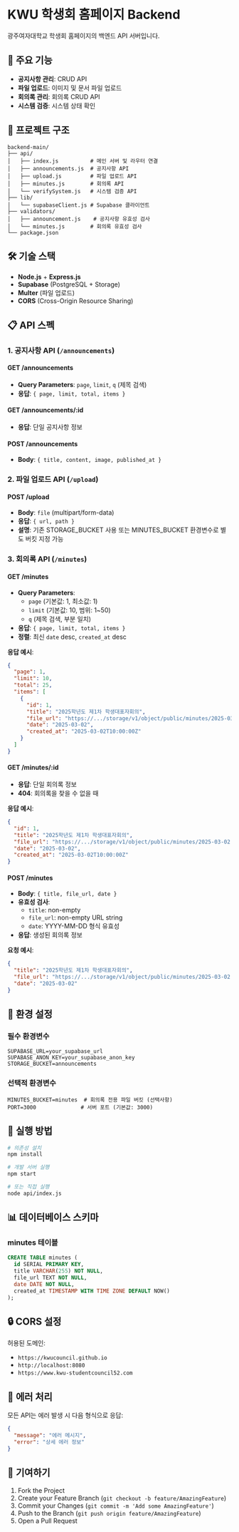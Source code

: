 # KWU 학생회 홈페이지 Backend

광주여자대학교 학생회 홈페이지의 백엔드 API 서버입니다.

## 🚀 주요 기능

- **공지사항 관리**: CRUD API
- **파일 업로드**: 이미지 및 문서 파일 업로드
- **회의록 관리**: 회의록 CRUD API
- **시스템 검증**: 시스템 상태 확인

## 📁 프로젝트 구조

```
backend-main/
├── api/
│   ├── index.js          # 메인 서버 및 라우터 연결
│   ├── announcements.js  # 공지사항 API
│   ├── upload.js         # 파일 업로드 API
│   ├── minutes.js        # 회의록 API
│   └── verifySystem.js   # 시스템 검증 API
├── lib/
│   └── supabaseClient.js # Supabase 클라이언트
├── validators/
│   ├── announcement.js    # 공지사항 유효성 검사
│   └── minutes.js        # 회의록 유효성 검사
└── package.json
```

## 🛠️ 기술 스택

- **Node.js** + **Express.js**
- **Supabase** (PostgreSQL + Storage)
- **Multer** (파일 업로드)
- **CORS** (Cross-Origin Resource Sharing)

## 📋 API 스펙

### 1. 공지사항 API (`/announcements`)

#### GET /announcements
- **Query Parameters**: `page`, `limit`, `q` (제목 검색)
- **응답**: `{ page, limit, total, items }`

#### GET /announcements/:id
- **응답**: 단일 공지사항 정보

#### POST /announcements
- **Body**: `{ title, content, image, published_at }`

### 2. 파일 업로드 API (`/upload`)

#### POST /upload
- **Body**: `file` (multipart/form-data)
- **응답**: `{ url, path }`
- **설명**: 기존 STORAGE_BUCKET 사용 또는 MINUTES_BUCKET 환경변수로 별도 버킷 지정 가능

### 3. 회의록 API (`/minutes`)

#### GET /minutes
- **Query Parameters**:
  - `page` (기본값: 1, 최소값: 1)
  - `limit` (기본값: 10, 범위: 1~50)
  - `q` (제목 검색, 부분 일치)
- **응답**: `{ page, limit, total, items }`
- **정렬**: 최신 `date` desc, `created_at` desc

**응답 예시**:
```json
{
  "page": 1,
  "limit": 10,
  "total": 25,
  "items": [
    {
      "id": 1,
      "title": "2025학년도 제1차 학생대표자회의",
      "file_url": "https://.../storage/v1/object/public/minutes/2025-03-02.pdf",
      "date": "2025-03-02",
      "created_at": "2025-03-02T10:00:00Z"
    }
  ]
}
```

#### GET /minutes/:id
- **응답**: 단일 회의록 정보
- **404**: 회의록을 찾을 수 없을 때

**응답 예시**:
```json
{
  "id": 1,
  "title": "2025학년도 제1차 학생대표자회의",
  "file_url": "https://.../storage/v1/object/public/minutes/2025-03-02.pdf",
  "date": "2025-03-02",
  "created_at": "2025-03-02T10:00:00Z"
}
```

#### POST /minutes
- **Body**: `{ title, file_url, date }`
- **유효성 검사**: 
  - `title`: non-empty
  - `file_url`: non-empty URL string
  - `date`: YYYY-MM-DD 형식 유효성
- **응답**: 생성된 회의록 정보

**요청 예시**:
```json
{
  "title": "2025학년도 제1차 학생대표자회의",
  "file_url": "https://.../storage/v1/object/public/minutes/2025-03-02.pdf",
  "date": "2025-03-02"
}
```

## 🔧 환경 설정

### 필수 환경변수
```env
SUPABASE_URL=your_supabase_url
SUPABASE_ANON_KEY=your_supabase_anon_key
STORAGE_BUCKET=announcements
```

### 선택적 환경변수
```env
MINUTES_BUCKET=minutes  # 회의록 전용 파일 버킷 (선택사항)
PORT=3000              # 서버 포트 (기본값: 3000)
```

## 🚀 실행 방법

```bash
# 의존성 설치
npm install

# 개발 서버 실행
npm start

# 또는 직접 실행
node api/index.js
```

## 📊 데이터베이스 스키마

### minutes 테이블
```sql
CREATE TABLE minutes (
  id SERIAL PRIMARY KEY,
  title VARCHAR(255) NOT NULL,
  file_url TEXT NOT NULL,
  date DATE NOT NULL,
  created_at TIMESTAMP WITH TIME ZONE DEFAULT NOW()
);
```

## 🔒 CORS 설정

허용된 도메인:
- `https://kwucouncil.github.io`
- `http://localhost:8080`
- `https://www.kwu-studentcouncil52.com`

## 📝 에러 처리

모든 API는 에러 발생 시 다음 형식으로 응답:
```json
{
  "message": "에러 메시지",
  "error": "상세 에러 정보"
}
```

## 🤝 기여하기

1. Fork the Project
2. Create your Feature Branch (`git checkout -b feature/AmazingFeature`)
3. Commit your Changes (`git commit -m 'Add some AmazingFeature'`)
4. Push to the Branch (`git push origin feature/AmazingFeature`)
5. Open a Pull Request
